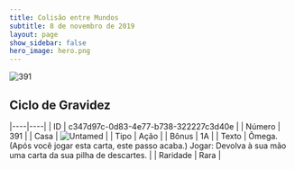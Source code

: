 ```yaml
---
title: Colisão entre Mundos
subtitle: 8 de novembro de 2019
layout: page
show_sidebar: false
hero_image: hero.png
---
```


![391](https://cdn.keyforgegame.com/media/card_front/pt/452_391_92V9M9W878J5_pt.png)

## Ciclo de Gravidez

|----|----|
| ID | c347d97c-0d83-4e77-b738-322227c3d40e |
| Número | 391 |
| Casa | ![Untamed](https://archonarcana.com/images/thumb/b/bd/Untamed.png/22px-Untamed.png "Indomados") |
| Tipo | Ação |
| Bônus | 1A |
| Texto | Ômega. (Após você jogar esta carta, este passo acaba.) Jogar: Devolva à sua mão uma carta  da sua pilha de descartes. |
| Raridade | Rara |

